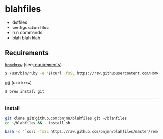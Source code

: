 # blahfiles

- dotfiles
- configuration files
- run commands
- blah blah blah

<!--
![](https://media.giphy.com/media/iW8tsoJWcfPc4/giphy.gif)
-->


## Requirements

[`homebrew`][homebrew] (see [requirements][brew-reqs])

```bash
$ /usr/bin/ruby -e "$(curl -fsSL https://raw.githubusercontent.com/Homebrew/install/master/install)"
```

[git][git-homepage] (use `brew`)
```bash
$ brew install git
```

---

### Install

```bash
git clone git@github.com:bnjmn/blahfiles.git ~/blahfiles
cd ~/blahfiles && . install.sh
```

```bash
bash -c "`curl -fsSL https://raw.github.com/bnjmn/blahfiles/master/remote-setup.sh`"
```

[homebrew]: https://brew.sh/
[brew-reqs]: https://docs.brew.sh/Installation#requirements 
[git-homepage]: https://git-scm.com/